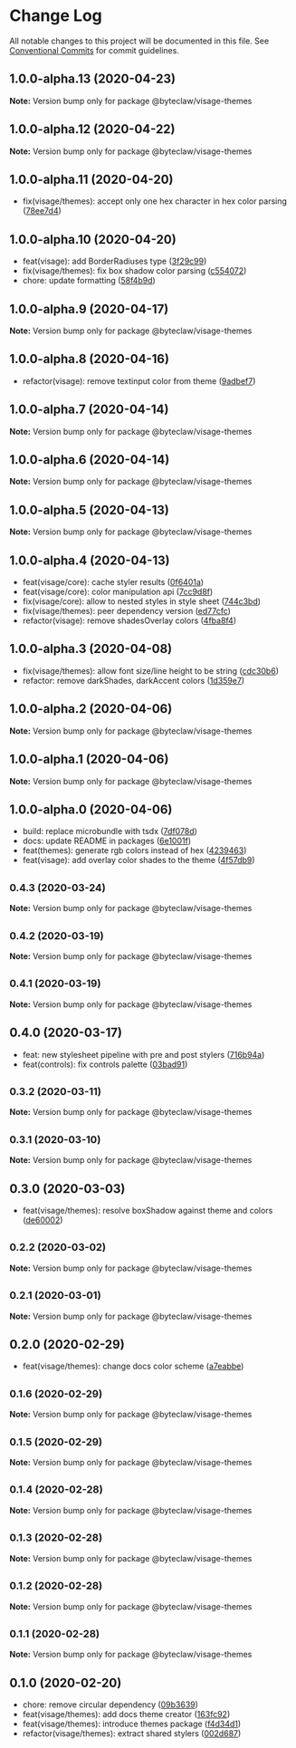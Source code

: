 # Change Log

All notable changes to this project will be documented in this file.
See [Conventional Commits](https://conventionalcommits.org) for commit guidelines.

## 1.0.0-alpha.13 (2020-04-23)

**Note:** Version bump only for package @byteclaw/visage-themes





## 1.0.0-alpha.12 (2020-04-22)

**Note:** Version bump only for package @byteclaw/visage-themes





## 1.0.0-alpha.11 (2020-04-20)

* fix(visage/themes): accept only one hex character in hex color parsing ([78ee7d4](https://github.com/Byteclaw/visage/commit/78ee7d4))





## 1.0.0-alpha.10 (2020-04-20)

* feat(visage): add BorderRadiuses type ([3f29c99](https://github.com/Byteclaw/visage/commit/3f29c99))
* fix(visage/themes): fix box shadow color parsing ([c554072](https://github.com/Byteclaw/visage/commit/c554072))
* chore: update formatting ([58f4b9d](https://github.com/Byteclaw/visage/commit/58f4b9d))





## 1.0.0-alpha.9 (2020-04-17)

**Note:** Version bump only for package @byteclaw/visage-themes





## 1.0.0-alpha.8 (2020-04-16)

* refactor(visage): remove textinput color from theme ([9adbef7](https://github.com/Byteclaw/visage/commit/9adbef7))





## 1.0.0-alpha.7 (2020-04-14)

**Note:** Version bump only for package @byteclaw/visage-themes





## 1.0.0-alpha.6 (2020-04-14)

**Note:** Version bump only for package @byteclaw/visage-themes





## 1.0.0-alpha.5 (2020-04-13)

**Note:** Version bump only for package @byteclaw/visage-themes





## 1.0.0-alpha.4 (2020-04-13)

* feat(visage/core): cache styler results ([0f6401a](https://github.com/Byteclaw/visage/commit/0f6401a))
* feat(visage/core): color manipulation api ([7cc9d8f](https://github.com/Byteclaw/visage/commit/7cc9d8f))
* fix(visage/core): allow to nested styles in style sheet ([744c3bd](https://github.com/Byteclaw/visage/commit/744c3bd))
* fix(visage/themes): peer dependency version ([ed77cfc](https://github.com/Byteclaw/visage/commit/ed77cfc))
* refactor(visage): remove shadesOverlay colors ([4fba8f4](https://github.com/Byteclaw/visage/commit/4fba8f4))





## 1.0.0-alpha.3 (2020-04-08)

* fix(visage/themes): allow font size/line height to be string ([cdc30b6](https://github.com/Byteclaw/visage/commit/cdc30b6))
* refactor: remove darkShades, darkAccent colors ([1d359e7](https://github.com/Byteclaw/visage/commit/1d359e7))





## 1.0.0-alpha.2 (2020-04-06)

**Note:** Version bump only for package @byteclaw/visage-themes





## 1.0.0-alpha.1 (2020-04-06)

**Note:** Version bump only for package @byteclaw/visage-themes





## 1.0.0-alpha.0 (2020-04-06)

* build: replace microbundle with tsdx ([7df078d](https://github.com/Byteclaw/visage/commit/7df078d))
* docs: update README in packages ([6e1001f](https://github.com/Byteclaw/visage/commit/6e1001f))
* feat(themes): generate rgb colors instead of hex ([4239463](https://github.com/Byteclaw/visage/commit/4239463))
* feat(visage): add overlay color shades to the theme ([4f57db9](https://github.com/Byteclaw/visage/commit/4f57db9))





## <small>0.4.3 (2020-03-24)</small>

**Note:** Version bump only for package @byteclaw/visage-themes





## <small>0.4.2 (2020-03-19)</small>

**Note:** Version bump only for package @byteclaw/visage-themes





## <small>0.4.1 (2020-03-19)</small>

**Note:** Version bump only for package @byteclaw/visage-themes





## 0.4.0 (2020-03-17)

* feat: new stylesheet pipeline with pre and post stylers ([716b94a](https://github.com/Byteclaw/visage/commit/716b94a))
* feat(controls): fix controls palette ([03bad91](https://github.com/Byteclaw/visage/commit/03bad91))





## <small>0.3.2 (2020-03-11)</small>

**Note:** Version bump only for package @byteclaw/visage-themes





## <small>0.3.1 (2020-03-10)</small>

**Note:** Version bump only for package @byteclaw/visage-themes





## 0.3.0 (2020-03-03)

* feat(visage/themes): resolve boxShadow against theme and colors ([de60002](https://github.com/Byteclaw/visage/commit/de60002))





## <small>0.2.2 (2020-03-02)</small>

**Note:** Version bump only for package @byteclaw/visage-themes





## <small>0.2.1 (2020-03-01)</small>

**Note:** Version bump only for package @byteclaw/visage-themes





## 0.2.0 (2020-02-29)

* feat(visage/themes): change docs color scheme ([a7eabbe](https://github.com/Byteclaw/visage/commit/a7eabbe))





## <small>0.1.6 (2020-02-29)</small>

**Note:** Version bump only for package @byteclaw/visage-themes





## <small>0.1.5 (2020-02-29)</small>

**Note:** Version bump only for package @byteclaw/visage-themes





## <small>0.1.4 (2020-02-28)</small>

**Note:** Version bump only for package @byteclaw/visage-themes





## <small>0.1.3 (2020-02-28)</small>

**Note:** Version bump only for package @byteclaw/visage-themes





## <small>0.1.2 (2020-02-28)</small>

**Note:** Version bump only for package @byteclaw/visage-themes





## <small>0.1.1 (2020-02-28)</small>

**Note:** Version bump only for package @byteclaw/visage-themes





## 0.1.0 (2020-02-20)

* chore: remove circular dependency ([09b3639](https://github.com/Byteclaw/visage/commit/09b3639))
* feat(visage/themes): add docs theme creator ([163fc92](https://github.com/Byteclaw/visage/commit/163fc92))
* feat(visage/themes): introduce themes package ([f4d34d1](https://github.com/Byteclaw/visage/commit/f4d34d1))
* refactor(visage/themes): extract shared stylers ([002d687](https://github.com/Byteclaw/visage/commit/002d687))
